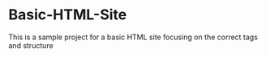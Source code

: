 # Basic-HTML-Site

This is a sample project for a basic HTML site focusing on the correct
tags and structure